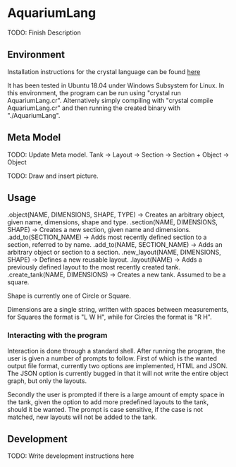 # AquariumLang

TODO: Finish Description

## Environment

Installation instructions for the crystal language can be found [here](https://crystal-lang.org/install/ "Installation Instructions")

It has been tested in Ubuntu 18.04 under Windows Subsystem for Linux. In this environment, the program can be run using "crystal run AquariumLang.cr". Alternatively simply compiling with "crystal compile AquariumLang.cr" and then running the created binary with "./AquariumLang".

## Meta Model

TODO: Update Meta model.
Tank -> Layout -> Section -> Section + Object
                -> Object

TODO: Draw and insert picture.

## Usage

.object(NAME, DIMENSIONS, SHAPE, TYPE) -> Creates an arbitrary object, given name, dimensions, shape and type.
.section(NAME, DIMENSIONS, SHAPE) -> Creates a new section, given name and dimensions.
.add_to(SECTION_NAME) -> Adds most recently defined section to a section, referred to by name.
.add_to(NAME, SECTION_NAME) -> Adds an arbitrary object or section to a section.
.new_layout(NAME, DIMENSIONS, SHAPE) -> Defines a new reusable layout.
.layout(NAME) -> Adds a previously defined layout to the most recently created tank.
.create_tank(NAME, DIMENSIONS) -> Creates a new tank. Assumed to be a square.

Shape is currently one of Circle or Square.

Dimensions are a single string, written with spaces between measurements, for Squares the format is "L W H", while for Circles the format is "R H".

### Interacting with the program

Interaction is done through a standard shell. After running the program, the user is given a number of prompts to follow. First of which is the wanted output file format, currently two options are implemented, HTML and JSON. The JSON option is currently bugged in that it will not write the entire object graph, but only the layouts.

Secondly the user is prompted if there is a large amount of empty space in the tank, given the option to add more predefined layouts to the tank, should it be wanted. The prompt is case sensitive, if the case is not matched, new layouts will not be added to the tank.

## Development

TODO: Write development instructions here


